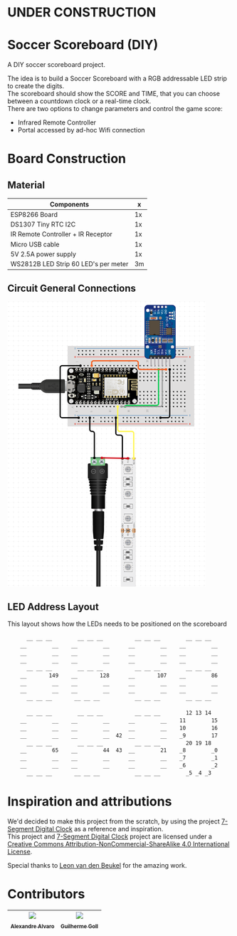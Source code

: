# UNDER CONSTRUCTION

# Soccer Scoreboard (DIY)
A DIY soccer scoreboard project.

The idea is to build a Soccer Scoreboard with a RGB addressable LED strip to create the digits.  
The scoreboard should show the SCORE and TIME, that you can choose between a countdown clock or a real-time clock.  
There are two options to change parameters and control the game score:  
- Infrared Remote Controller
- Portal accessed by ad-hoc Wifi connection

# Board Construction

## Material
| Components                            | x     |
| -------------                         | ----- |
|ESP8266 Board                          | 1x    |
|DS1307 Tiny RTC I2C                    | 1x    |
|IR Remote Controller + IR Receptor     | 1x    |
|Micro USB cable                        | 1x    |
|5V 2.5A power supply                   | 1x    |
|WS2812B LED Strip 60 LED's per meter   | 3m    |

## Circuit General Connections

![](readme/basic-connections.png)

## LED Address Layout

This layout shows how the LEDs needs to be positioned on the scoreboard

```bash
      __ __ __        __ __ __          __ __ __        __ __ __  
    __        __    __        __      __        __    __        __
    __        __    __        __      __        __    __        __
    __        __    __        __      __        __    __        __
      __ __ __        __ __ __          __ __ __        __ __ __  
    __       149    __       128      __       107    __        86
    __        __    __        __      __        __    __        __
    __        __    __        __      __        __    __        __
      __ __ __       __ __ __           __ __ __        __ __ __   

      __ __ __        __ __ __          __ __ __        12 13 14  
    __        __    __        __      __        __    11        15
    __        __    __        __      __        __    10        16
    __        __    __        __  42  __        __    _9        17
      __ __ __        __ __ __          __ __ __        20 19 18  
    __        65    __        44  43  __        21    _8        _0
    __        __    __        __      __        __    _7        _1
    __        __    __        __      __        __    _6        _2
      __ __ __       __ __ __           __ __ __        _5 _4 _3   
```

# Inspiration and attributions

We'd decided to make this project from the scratch, by using the project [7-Segment Digital Clock](https://github.com/leonvandenbeukel/7-Segment-Digital-Clock-V2) as a reference and inspiration.  
This project and [7-Segment Digital Clock](https://github.com/leonvandenbeukel/7-Segment-Digital-Clock-V2) project are licensed under a [Creative Commons Attribution-NonCommercial-ShareAlike 4.0 International License](https://creativecommons.org/licenses/by-nc-sa/4.0/).  

Special thanks to [Leon van den Beukel](https://github.com/leonvandenbeukel) for the amazing work.

# Contributors
| [<img width="100px" src="https://avatars3.githubusercontent.com/u/41878170?s=115&v=4"><br><sub>Alexandre Alvaro</sub>](https://github.com/alexandremendoncaalvaro) | [<img  width="100px" src="https://avatars2.githubusercontent.com/u/3439161?s=400&v=4"><br><sub>Guilherme Goll</sub>](https://github.com/guilhermecgoll) |
| :---: | :---: |